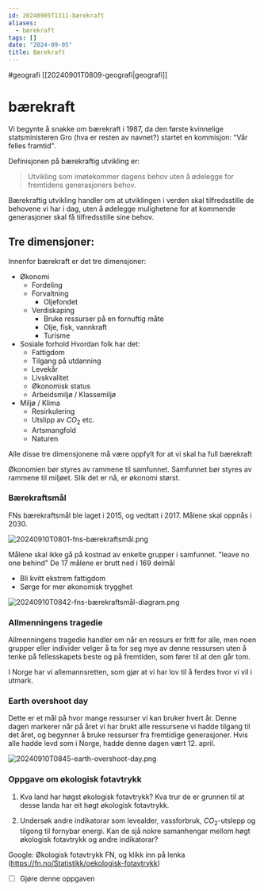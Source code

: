```yaml
---
id: 20240905T1311-bærekraft
aliases:
  - bærekraft
tags: []
date: "2024-09-05"
title: Bærekraft
---
```


#geografi [[20240901T0809-geografi|geografi]]

# bærekraft

Vi begynte å snakke om bærekraft i 1987, da den første kvinnelige statsministeren Gro (hva er resten av navnet?) startet en kommisjon: "Vår felles framtid".

Definisjonen på bærekraftig utvikling er:

> Utvikling som imøtekommer dagens behov uten å ødelegge for fremtidens generasjoners behov.

Bærekraftig utvikling handler om at utviklingen i verden skal tilfredsstille de behovene vi har i dag, uten å ødelegge mulighetene for at kommende generasjoner skal få tilfredsstille sine behov.

## Tre dimensjoner:

Innenfor bærekraft er det tre dimensjoner:

- Økonomi
  - Fordeling
  - Forvaltning
    - Oljefondet
  - Verdiskaping
    - Bruke ressurser på en fornuftig måte
    - Olje, fisk, vannkraft
    - Turisme
- Sosiale forhold
  Hvordan folk har det:
  - Fattigdom
  - Tilgang på utdanning
  - Levekår
  - Livskvalitet
  - Økonomisk status
  - Arbeidsmiljø / Klassemiljø
- Miljø / Klima
  - Resirkulering
  - Utslipp av $CO_2$ etc.
  - Artsmangfold
  - Naturen

Alle disse tre dimensjonene må være oppfylt for at vi skal ha full bærekraft

Økonomien bør styres av rammene til samfunnet.
Samfunnet bør styres av rammene til miljøet.
Slik det er nå, er økonomi størst.

### Bærekraftsmål

FNs bærekraftsmål ble laget i 2015, og vedtatt i 2017. Målene skal oppnås i 2030.

![20240910T0801-fns-bærekraftsmål.png](Assets/20240910T0801-fns-bærekraftsmål.png)

Målene skal ikke gå på kostnad av enkelte grupper i samfunnet. "leave no one behind"
De 17 målene er brutt ned i 169 delmål

- Bli kvitt ekstrem fattigdom
- Sørge for mer økonomisk trygghet

![20240910T0842-fns-bærekraftsmål-diagram.png](Assets/20240910T0842-fns-bærekraftsmål-diagram.png)

### Allmenningens tragedie

Allmenningens tragedie handler om når en ressurs er fritt for alle, men noen grupper eller individer velger å ta for seg mye av denne ressursen uten å tenke på fellesskapets beste og på fremtiden, som fører til at den går tom.

I Norge har vi allemannsretten, som gjør at vi har lov til å ferdes hvor vi vil i utmark.

### Earth overshoot day

Dette er et mål på hvor mange ressurser vi kan bruker hvert år. Denne dagen markerer når på året vi har brukt alle ressursene vi hadde tilgang til det året, og begynner å bruke ressurser fra fremtidige generasjoner. Hvis alle hadde levd som i Norge, hadde denne dagen vært 12. april.

![20240910T0845-earth-overshoot-day.png](Assets/20240910T0845-earth-overshoot-day.png)

### Oppgave om økologisk fotavtrykk

1. Kva land har høgst økologisk fotavtrykk? Kva trur de er grunnen til at desse landa har eit høgt økologisk fotavtrykk.

2. Undersøk andre indikatorar som levealder, vassforbruk, $CO_2$-utslepp og tilgong til fornybar energi. Kan de sjå nokre samanhengar mellom høgt økologisk fotavtrykk og andre indikatorar?

Google: Økologisk fotavtrykk FN, og klikk inn på lenka (https://fn.no/Statistikk/oekologisk-fotavtrykk)

- [ ] Gjøre denne oppgaven

